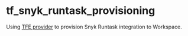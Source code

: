 # tf_snyk_runtask_provisioning

Using [TFE provider](https://registry.terraform.io/providers/hashicorp/tfe/0.33.0) to provision Snyk Runtask integration to Workspace.
